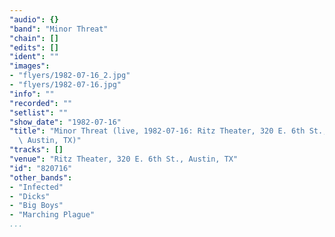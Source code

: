 ```yaml
---
"audio": {}
"band": "Minor Threat"
"chain": []
"edits": []
"ident": ""
"images":
- "flyers/1982-07-16_2.jpg"
- "flyers/1982-07-16.jpg"
"info": ""
"recorded": ""
"setlist": ""
"show_date": "1982-07-16"
"title": "Minor Threat (live, 1982-07-16: Ritz Theater, 320 E. 6th St.,\
  \ Austin, TX)"
"tracks": []
"venue": "Ritz Theater, 320 E. 6th St., Austin, TX"
"id": "820716"
"other_bands":
- "Infected"
- "Dicks"
- "Big Boys"
- "Marching Plague"
...
```

